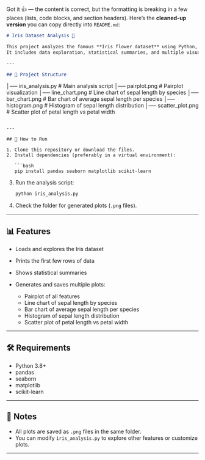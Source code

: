Got it 👍 — the content is correct, but the formatting is breaking in a few places (lists, code blocks, and section headers).
Here’s the **cleaned-up version** you can copy directly into `README.md`:

```markdown
# Iris Dataset Analysis 🌸

This project analyzes the famous **Iris flower dataset** using Python, pandas, seaborn, and matplotlib.  
It includes data exploration, statistical summaries, and multiple visualizations.

---

## 📂 Project Structure

```

│── iris\_analysis.py   # Main analysis script
│── pairplot.png       # Pairplot visualization
│── line\_chart.png     # Line chart of sepal length by species
│── bar\_chart.png      # Bar chart of average sepal length per species
│── histogram.png      # Histogram of sepal length distribution
│── scatter\_plot.png   # Scatter plot of petal length vs petal width

````

---

## 🚀 How to Run

1. Clone this repository or download the files.  
2. Install dependencies (preferably in a virtual environment):

   ```bash
   pip install pandas seaborn matplotlib scikit-learn
````

3. Run the analysis script:

   ```bash
   python iris_analysis.py
   ```

4. Check the folder for generated plots (`.png` files).

---

## 📊 Features

* Loads and explores the Iris dataset
* Prints the first few rows of data
* Shows statistical summaries
* Generates and saves multiple plots:

  * Pairplot of all features
  * Line chart of sepal length by species
  * Bar chart of average sepal length per species
  * Histogram of sepal length distribution
  * Scatter plot of petal length vs petal width

---

## 🛠 Requirements

* Python 3.8+
* pandas
* seaborn
* matplotlib
* scikit-learn

---

## 📌 Notes

* All plots are saved as `.png` files in the same folder.
* You can modify `iris_analysis.py` to explore other features or customize plots.

---
```


